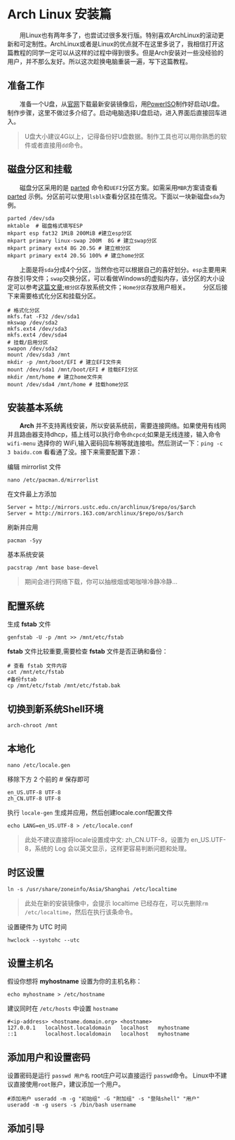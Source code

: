 # Arch Linux 安装篇

&emsp;&emsp;用Linux也有两年多了，也尝试过很多发行版。特别喜欢ArchLinux的滚动更新和可定制性。ArchLinux或者是Linux的优点就不在这里多说了，我相信打开这篇教程的同学一定可以从这样的过程中得到很多。但是Arch安装对一些没经验的用户，并不那么友好。所以这次趁换电脑重装一遍，写下这篇教程。

## 准备工作

&emsp;&emsp;准备一个U盘，从[官网](https://www.archlinux.org/download/)下载最新安装镜像后，用[PowerISO](http://www.poweriso.com/)制作好启动U盘。制作步骤，这里不做过多介绍了。启动电脑选择U盘启动，进入界面后直接回车进入。
> U盘大小建议4G以上，记得备份好U盘数据。制作工具也可以用你熟悉的软件或者直接用`dd`命令。

## 磁盘分区和挂载

&emsp;&emsp;磁盘分区采用的是 [parted](https://wiki.archlinux.org/index.php/Parted) 命令和`UEFI`分区方案。如需采用`MBR`方案请查看 [parted](https://wiki.archlinux.org/index.php/Parted) 示例。分区前可以使用`lsblk`查看分区挂在情况。下面以一块新磁盘`sda`为例。

```shell  {.line-numbers}
parted /dev/sda
mktable  # 磁盘格式填写ESP
mkpart esp fat32 1MiB 200MiB #建立esp分区
mkpart primary linux-swap 200M  8G # 建立swap分区
mkpart primary ext4 8G 20.5G # 建立根分区
mkpart primary ext4 20.5G 100% # 建立home分区
```

&emsp;&emsp;上面是将`sda`分成4个分区，当然你也可以根据自己的喜好划分。`esp`主要用来存放引导文件；`swap`交换分区，可以看做Windows的虚拟内存，该分区的大小设定可以参考[这篇文章](https://blog.csdn.net/wash168/article/details/78473846);`根分区`存放系统文件；`Home分区`存放用户相关。
&emsp;&emsp;分区后接下来需要格式化分区和挂载分区。

```shell {.line-numbers}
# 格式化分区
mkfs.fat -F32 /dev/sda1
mkswap /dev/sda2
mkfs.ext4 /dev/sda3
mkfs.ext4 /dev/sda4
# 挂载/启用分区
swapon /dev/sda2
mount /dev/sda3 /mnt
mkdir -p /mnt/boot/EFI # 建立EFI文件夹
mount /dev/sda1 /mnt/boot/EFI # 挂载EFI分区
mkdir /mnt/home # 建立home文件夹
mount /dev/sda4 /mnt/home # 挂载home分区
```

## 安装基本系统

&emsp;&emsp;**Arch** 并不支持离线安装，所以安装系统前，需要连接网络。如果使用有线网并且路由器支持dhcp，插上线可以执行命令`dhcpcd`;如果是无线连接，输入命令 `wifi-menu` 选择你的 WiFi,输入密码回车稍等就连接啦。然后测试一下：`ping -c 3 baidu.com` 看看通了没。接下来需要配置下源：

编辑 mirrorlist 文件

```shell {.line-numbers}
nano /etc/pacman.d/mirrorlist
```

在文件最上方添加

```shell {.line-numbers}
Server = http://mirrors.ustc.edu.cn/archlinux/$repo/os/$arch
Server = http://mirrors.163.com/archlinux/$repo/os/$arch
```

刷新并应用

```shell {.line-numbers}
pacman -Syy
```

基本系统安装

```shell {.line-numbers}
pacstrap /mnt base base-devel
```

> 期间会进行网络下载，你可以抽根烟或喝咖啡冷静冷静...

## 配置系统

生成 **fstab** 文件

```shell {.line-numbers}
genfstab -U -p /mnt >> /mnt/etc/fstab
```

**fstab** 文件比较重要,需要检查 **fstab** 文件是否正确和备份：

```shell {.line-numbers}
# 查看 fstab 文件内容
cat /mnt/etc/fstab
#备份fstab
cp /mnt/etc/fstab /mnt/etc/fstab.bak
```

## 切换到新系统Shell环境

```shell {.line-numbers}
arch-chroot /mnt
```

## 本地化

```shell {.line-numbers}
nano /etc/locale.gen
```

移除下方 2 个前的 # 保存即可

```shell {.line-numbers}
en_US.UTF-8 UTF-8
zh_CN.UTF-8 UTF-8
```

执行 `locale-gen` 生成并应用，然后创建locale.conf配置文件

```shell {.line-numbers}
echo LANG=en_US.UTF-8 > /etc/locale.conf
```

> 此处不建议直接将locale设置成中文: zh_CN.UTF-8，设置为 en_US.UTF-8，系统的 Log 会以英文显示，这样更容易判断问题和处理。

## 时区设置

```shell {.line-numbers}
ln -s /usr/share/zoneinfo/Asia/Shanghai /etc/localtime
```

> 此处在新的安装镜像中，会提示 localtime 已经存在，可以先删除`rm /etc/localtime`，然后在执行该条命令。

设置硬件为 UTC 时间

```shell {.line-numbers}
hwclock --systohc --utc
```

## 设置主机名

假设你想将 **myhostname** 设置为你的主机名称：

```shell {.line-numbers}
echo myhostname > /etc/hostname
```

建议同时在 `/etc/hosts` 中设置 `hostname`

```shell {.line-numbers}
#<ip-address> <hostname.domain.org> <hostname>
127.0.0.1   localhost.localdomain   localhost   myhostname
::1         localhost.localdomain   localhost   myhostname
```

## 添加用户和设置密码

设置密码是运行 `passwd 用户名` root庄户可以直接运行 `passwd`命令。
Linux中不建议直接使用`root`账户，建议添加一个用户。

```shell {.line-numbers}
#添加用户 useradd -m -g "初始组" -G "附加组" -s "登陆shell" "用户"
useradd -m -g users -s /bin/bash username
```

## 添加引导
